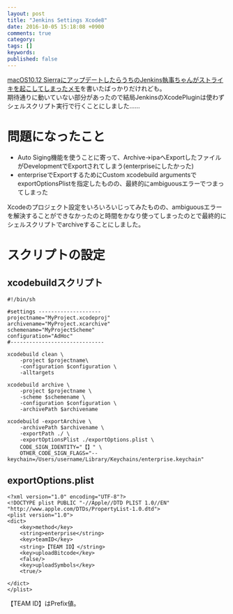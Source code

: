 ```yaml
---
layout: post
title: "Jenkins Settings Xcode8"
date: 2016-10-05 15:18:08 +0900
comments: true
category:
tags: []
keywords:
published: false
---
```


[macOS10.12 SierraにアップデートしたらうちのJenkins執事ちゃんがストライキを起こしてしまったメモ](http://pgmy.github.io/blog/2016/10/03/jenkins-macos10-dot-12-sierra/)を書いたばっかりだけれども。  
期待通りに動いていない部分があったので結局JenkinsのXcodePluginは使わずシェルスクリプト実行で行くことにしました……  



<!-- more -->

# 問題になったこと
- Auto Siging機能を使うことに寄って、Archive->ipaへExportしたファイルがDevelopmentでExportされてしまう(enterpriseにしたかった)
- enterpriseでExportするためにCustom xcodebuild argumentsでexportOptionsPlistを指定したものの、最終的にambiguousエラーでつまってしまった

Xcodeのプロジェクト設定をいろいろいじってみたものの、ambiguousエラーを解決することができなかったのと時間をかなり使ってしまったのとで最終的にシェルスクリプトでarchiveすることにしました。


# スクリプトの設定
## xcodebuildスクリプト


```
#!/bin/sh

#settings --------------------
projectname="MyProject.xcodeproj"
archivename="MyProject.xcarchive"
schemename="MyProjectScheme"
configuration="AdHoc"
#------------------------------

xcodebuild clean \
    -project $projectname\
    -configuration $configuration \
    -alltargets

xcodebuild archive \
    -project $projectname \
    -scheme $schemename \
    -configuration $configuration \
    -archivePath $archivename

xcodebuild -exportArchive \
    -archivePath $archivename \
    -exportPath ./ \
    -exportOptionsPlist ./exportOptions.plist \
    CODE_SIGN_IDENTITY="【】" \
    OTHER_CODE_SIGN_FLAGS="--keychain=/Users/username/Library/Keychains/enterprise.keychain"
```

## exportOptions.plist


```
<?xml version="1.0" encoding="UTF-8"?>
<!DOCTYPE plist PUBLIC "-//Apple//DTD PLIST 1.0//EN" "http://www.apple.com/DTDs/PropertyList-1.0.dtd">
<plist version="1.0">
<dict>
    <key>method</key>
    <string>enterprise</string>
    <key>teamID</key>
    <string>【TEAM ID】</string>
    <key>uploadBitcode</key>
    <false/>
    <key>uploadSymbols</key>
    <true/>

</dict>
</plist>

```

【TEAM ID】はPrefix値。
